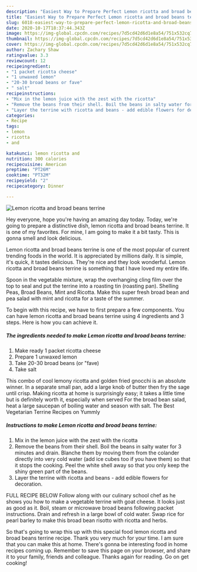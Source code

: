 ```yaml
---
description: "Easiest Way to Prepare Perfect Lemon ricotta and broad beans terrine"
title: "Easiest Way to Prepare Perfect Lemon ricotta and broad beans terrine"
slug: 6018-easiest-way-to-prepare-perfect-lemon-ricotta-and-broad-beans-terrine
date: 2020-10-17T18:37:44.343Z
image: https://img-global.cpcdn.com/recipes/7d5cd42d6d1e8a54/751x532cq70/lemon-ricotta-and-broad-beans-terrine-recipe-main-photo.jpg
thumbnail: https://img-global.cpcdn.com/recipes/7d5cd42d6d1e8a54/751x532cq70/lemon-ricotta-and-broad-beans-terrine-recipe-main-photo.jpg
cover: https://img-global.cpcdn.com/recipes/7d5cd42d6d1e8a54/751x532cq70/lemon-ricotta-and-broad-beans-terrine-recipe-main-photo.jpg
author: Zachary Shaw
ratingvalue: 3.3
reviewcount: 12
recipeingredient:
- "1 packet ricotta cheese"
- "1 unwaxed lemon"
- "20-30 broad beans or fave"
- " salt"
recipeinstructions:
- "Mix in the lemon juice with the zest with the ricotta"
- "Remove the beans from their shell. Boil the beans in salty water for 3 minutes and drain. Blanche them by moving them from the colander directly into very cold water (add ice cubes too if you have them) so that it stops the cooking. Peel the white shell away so that you only keep the shiny green part of the beans."
- "Layer the terrine with ricotta and beans - add edible flowers for decoration."
categories:
- Recipe
tags:
- lemon
- ricotta
- and

katakunci: lemon ricotta and 
nutrition: 300 calories
recipecuisine: American
preptime: "PT26M"
cooktime: "PT32M"
recipeyield: "2"
recipecategory: Dinner

---
```



![Lemon ricotta and broad beans terrine](https://img-global.cpcdn.com/recipes/7d5cd42d6d1e8a54/751x532cq70/lemon-ricotta-and-broad-beans-terrine-recipe-main-photo.jpg)

Hey everyone, hope you're having an amazing day today. Today, we're going to prepare a distinctive dish, lemon ricotta and broad beans terrine. It is one of my favorites. For mine, I am going to make it a bit tasty. This is gonna smell and look delicious.

Lemon ricotta and broad beans terrine is one of the most popular of current trending foods in the world. It is appreciated by millions daily. It is simple, it's quick, it tastes delicious. They're nice and they look wonderful. Lemon ricotta and broad beans terrine is something that I have loved my entire life.

Spoon in the vegetable mixture, wrap the overhanging cling film over the top to seal and put the terrine into a roasting tin (roasting pan). Shelling Peas, Broad Beans, Mint and Ricotta. Make this super fresh broad bean and pea salad with mint and ricotta for a taste of the summer.


To begin with this recipe, we have to first prepare a few components. You can have lemon ricotta and broad beans terrine using 4 ingredients and 3 steps. Here is how you can achieve it.

<!--inarticleads1-->

##### The ingredients needed to make Lemon ricotta and broad beans terrine:

1. Make ready 1 packet ricotta cheese
1. Prepare 1 unwaxed lemon
1. Take 20-30 broad beans (or &#34;fave)
1. Take  salt


This combo of cool lemony ricotta and golden fried gnocchi is an absolute winner. In a separate small pan, add a large knob of butter then fry the sage until crisp. Making ricotta at home is surprisingly easy; it takes a little time but is definitely worth it, especially when served For the broad bean salad, heat a large saucepan of boiling water and season with salt. The Best Vegetarian Terrine Recipes on Yummly 

<!--inarticleads2-->

##### Instructions to make Lemon ricotta and broad beans terrine:

1. Mix in the lemon juice with the zest with the ricotta
1. Remove the beans from their shell. Boil the beans in salty water for 3 minutes and drain. Blanche them by moving them from the colander directly into very cold water (add ice cubes too if you have them) so that it stops the cooking. Peel the white shell away so that you only keep the shiny green part of the beans.
1. Layer the terrine with ricotta and beans - add edible flowers for decoration.


FULL RECIPE BELOW Follow along with our culinary school chef as he shows you how to make a vegetable terrine with goat cheese. It looks just as good as it. Boil, steam or microwave broad beans following packet instructions. Drain and refresh in a large bowl of cold water. Swap rice for pearl barley to make this broad bean risotto with ricotta and herbs. 

So that's going to wrap this up with this special food lemon ricotta and broad beans terrine recipe. Thank you very much for your time. I am sure that you can make this at home. There's gonna be interesting food in home recipes coming up. Remember to save this page on your browser, and share it to your family, friends and colleague. Thanks again for reading. Go on get cooking!
